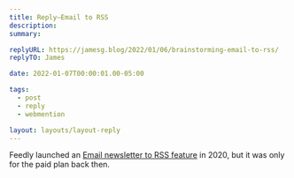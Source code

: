 ```yaml
---
title: Reply—Email to RSS
description: 
summary: 

replyURL: https://jamesg.blog/2022/01/06/brainstorming-email-to-rss/
replyTO: James

date: 2022-01-07T00:00:01.00-05:00

tags:
  - post
  - reply
  - webmention

layout: layouts/layout-reply
---
```

Feedly launched an <a href="https://blog.feedly.com/get-newsletters-in-feedly/" title="Feedly blog article">Email newsletter to RSS feature</a> in 2020, but it was only for the paid plan back then.